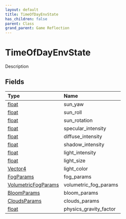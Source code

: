 ```yaml
---
layout: default
title: TimeOfDayEnvState
has_children: false
parent: Class
grand_parent: Game Reflection
---
```

# TimeOfDayEnvState
Description 

## Fields

| Type | Name |
|:----------|:--------------|
| [float](/riftbreaker-wiki/docs/game-reflection/components/float/) | sun_yaw |
| [float](/riftbreaker-wiki/docs/game-reflection/components/float/) | sun_roll |
| [float](/riftbreaker-wiki/docs/game-reflection/components/float/) | sun_rotation |
| [float](/riftbreaker-wiki/docs/game-reflection/components/float/) | specular_intensity |
| [float](/riftbreaker-wiki/docs/game-reflection/components/float/) | diffuse_intensity |
| [float](/riftbreaker-wiki/docs/game-reflection/components/float/) | shadow_intensity |
| [float](/riftbreaker-wiki/docs/game-reflection/components/float/) | light_intensity |
| [float](/riftbreaker-wiki/docs/game-reflection/components/float/) | light_size |
| [Vector4](/riftbreaker-wiki/docs/game-reflection/classes/vector4/) | light_color |
| [FogParams](/riftbreaker-wiki/docs/game-reflection/classes/fog_params/) | fog_params |
| [VolumetricFogParams](/riftbreaker-wiki/docs/game-reflection/classes/volumetric_fog_params/) | volumetric_fog_params |
| [BloomParams](/riftbreaker-wiki/docs/game-reflection/classes/bloom_params/) | bloom_params |
| [CloudsParams](/riftbreaker-wiki/docs/game-reflection/classes/clouds_params/) | clouds_params |
| [float](/riftbreaker-wiki/docs/game-reflection/components/float/) | physics_gravity_factor |

